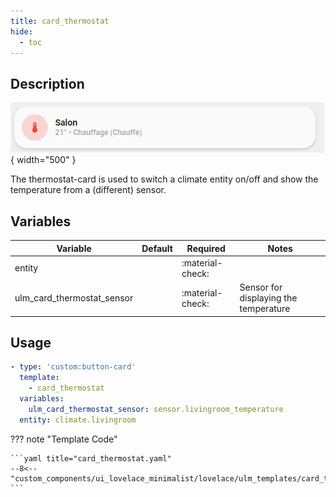 ```yaml
---
title: card_thermostat
hide:
  - toc
---
```

<!-- markdownlint-disable MD046 -->

## Description

![example-image](../../assets/img/ulm_cards/card_thermostat.png){ width="500" }

The thermostat-card is used to switch a climate entity on/off and show the temperature from a (different) sensor.

## Variables

| Variable | Default | Required         | Notes             |
|----------|---------|------------------|-------------------|
| entity   |         | :material-check: |                   |
| ulm_card_thermostat_sensor   |         | :material-check: | Sensor for displaying the temperature |

## Usage

```yaml
- type: 'custom:button-card'
  template:
    - card_thermostat
  variables:
    ulm_card_thermostat_sensor: sensor.livingroom_temperature
  entity: climate.livingroom
```

??? note "Template Code"

    ```yaml title="card_thermostat.yaml"
    --8<-- "custom_components/ui_lovelace_minimalist/lovelace/ulm_templates/card_templates/cards/card_thermostat.yaml"
    ```
